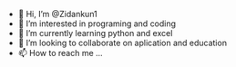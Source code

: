- 👋 Hi, I’m @Zidankun1
- 👀 I’m interested in programing and coding
- 🌱 I’m currently learning python and excel
- 💞️ I’m looking to collaborate on aplication and education
- 📫 How to reach me ...

<!---
Zidankun1/Zidankun1 is a ✨ special ✨ repository because its `README.md` (this file) appears on your GitHub profile.
You can click the Preview link to take a look at your changes.
--->
